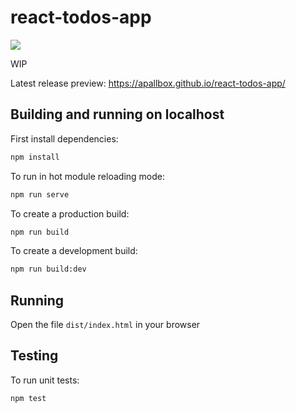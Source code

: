 # react-todos-app

![](/coverage/badges/badge-lines.svg)

WIP

Latest release preview: https://apallbox.github.io/react-todos-app/

## Building and running on localhost

First install dependencies:

```sh
npm install
```

To run in hot module reloading mode:

```sh
npm run serve
```

To create a production build:

```sh
npm run build
```

To create a development build:

```sh
npm run build:dev
```

## Running

Open the file `dist/index.html` in your browser

## Testing

To run unit tests:

```sh
npm test
```
